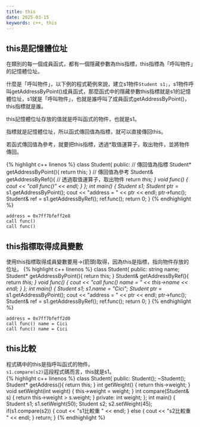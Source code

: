 ```yaml
---
title: this
date: 2025-03-15
keywords: c++, this
---
```


## this是記憶體位址
在類別的每一個成員函式，都有一個隱藏參數為this指標，this指標為「呼叫物件」的記憶體位址。  

什麼是「呼叫物件」，以下例的程式範例來說，建立s1物件`Student s1;`，s1物件呼叫getAddressByPoint()成員函式，那麼函式中的隱藏參數this指標就是s1的記憶體位址，s1就是「呼叫物件」，也就是誰呼叫了成員函式getAddressByPoint()，this指標就是誰。

this記憶體位址存放的值就是呼叫函式的物件，也就是s1。

指標就是記憶體位址，所以函式傳回值為指標，就可以直接傳回this。

若函式傳回值為參考，就要把this指標，透過\*取值運算子，取出物件，並將物件傳回。

{% highlight c++ linenos %}
class Student{
 public:
  // 傳回值為指標
  Student* getAddressByPoint(){
    return this;
  }
  // 傳回值為參考
  Student& getAddressByRef(){
    // 透過取值運算子，取出物件
    return *this;
  }
  void func() {
    cout << "call func()" << endl;
  }
};
int main() {
  Student s1;
  Student* ptr = s1.getAddressByPoint();
  cout << "address = " << ptr << endl;
  ptr->func();
  Student& ref = s1.getAddressByRef();
  ref.func();
  return 0;
}
{% endhighlight %}
```
address = 0x7ff7bfeff2e8
call func()
call func()
```

## this指標取得成員變數

使用this指標取得成員變數要用->(箭頭)取得，因為this是指標，指向物件存放的位址。
{% highlight c++ linenos %}
class Student{
 public:
  string name;
  Student* getAddressByPoint(){
    return this;
  }
  Student& getAddressByRef(){
    return *this;
  }
  void func() {
    cout << "call func() name = " << this->name << endl;
  }
};
int main() {
  Student s1;
  s1.name = "Cici";
  Student* ptr = s1.getAddressByPoint();
  cout << "address = " << ptr << endl;
  ptr->func();
  Student& ref = s1.getAddressByRef();
  ref.func();
  return 0;
}
{% endhighlight %}
```
address = 0x7ff7bfeff2d0
call func() name = Cici
call func() name = Cici
```

## this比較
程式碼中的this是指呼叫函式的物件。  
`s1.compare(s2)`這段程式碼而言，this就是s1。  
{% highlight c++ linenos %}
class Student{
public:
    Student();
    ~Student();
    Student* getAddress(){
        return this;
    }
    int getWeight() {
        return this->weight;
    }
    void setWeight(int weight) {
        this->weight = weight;
    }
    int compare(Student& s) {
        return this->weight > s.weight;
    }
private:
    int weight;
};
int main() {
    Student s1;
    s1.setWeight(50);
    Student s2;
    s2.setWeight(45);
    if(s1.compare(s2)) {
        cout << "s1比較重 " << endl;
    } else {
        cout << "s2比較重 " << endl;
    }
    return;
}
{% endhighlight %}